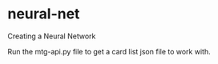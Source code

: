 # neural-net
Creating a Neural Network

Run the mtg-api.py file to get a card list json file to work with.
